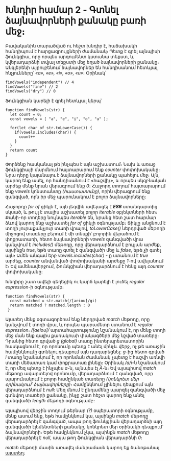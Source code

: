# Խնդիր համար 2 - Գտնել ձայնավորների քանակը բառի մեջ։

Բավականին տարածված ու հեշտ խնդիր է, հաճախակի հանդիպում է հարցազրույցների ժամանակ։ Պետք է գրել այնպիսի ֆունկցիա, որը որպես արգումենտ կստանա տեքստ, և կվերադարձնի տվյալ տեքստի մեջ եղած ձայնավորների քանակը։ Անգլերենի այբուբենում ձայնավորներ են հանդիսանում հետևյալ հնչյունները՝ _«a», «e», «i», «o», «u»_։ Օրինակ՝

```
findVowels("independent") // 4
findVowels("fine") // 2
findVowels("dry") // 0
```

Ֆունկցիան կարելի է գրել հետևյալ կերպ՝

```
function findVowels(str) {
  let count = 0;
  const vowels = [ "a", "e", "i", "o", "u" ];

  for(let char of str.toLowerCase()) {
    if(vowels.includes(char)) {
      count++
    }
  }
  return count
}
```

Փորձենք հասկանալ թե ինչպես է այն աշխատում։ Նախ և առաջ ֆունկցիայի մարմնում հայտարարում ենք _counter_ փոփոխականը։ Նրա դերը կայանալու է ձայնավորների քանակը պահելու մեջ։ Այն, կարող ենք ասել, որ հանդիսանում է «հաշվիչ», և որպես սկզբնական արժեք մենք նրան վերագրում ենք _0_։ Հաջորդ տողում հայտարարում ենք _vowels_ կոնստանտը _(հաստատունը)_, որին վերագրում ենք զանգված, որն իր մեջ պարունակում է բոլոր ձայնավորները։

Հաջորդը _for of_ ցիկլն է, այն լեզվին ավելացել է **_ES6_** ստանդարտից սկսած, և թույլ է տալիս աշխատել բոլոր _iterable_ օբյեկտների հետ։ Քանի-որ տողերը նույնպես _iterable_ են, նրանց հետ շատ հարմար ձևով կարող ենք աշխատել _for of_ ցիկլի օգնությամբ։ Ցիկլը անցնում է տողի յուրաքանչյուր տառի վրայով, _toLowerCase()_ ներդրված մեթոդի միջոցով տառերը բերում է մի տեսքի՝ բոլորին վերածում է փոքրատառի, հետո ձայնավորների _vowels_ զանգվածի վրա կանչվում է _includes()_ մեթոդը, որը վերադարձնում է բուլյան արժեք, այսինքն _true_, եթե տառը գտել է զանգվածի մեջ և _false_, եթե չի գտել այն։ Ամեն անգամ երբ _vowels.includes(char)_ - ը ստանում է _true_ արժեք, _counter_ անվանված փոփոխականի արժեքը _1_-ով ավելանում է։ Եվ ամենավերջում, ֆունկցիան վերադարձնում է հենց այդ _counter_ փոփոխականը։

Խնդիրը շատ ավելի գեղեցիկ ու կարճ կարելի է լուծել _regular expression_-ի օգնությամբ։

```
function findVowels(str) {
  const matched = str.match(/[aeiou]/gi)
  return matched ? matched.length : 0
 }
```

Այստեղ մենք օգտագործում ենք ներդրված _match_ մեթոդը, որը կանչվում է տողի վրա, և որպես պարամետր ստանում է _regular expression_։ _/[aeiou]/_ արտահայտությունը նշանակում է, որ մենք տողի մեջ ման ենք գալիս քառակուսի փակագծերի մեջ նշված տառերը։ Դրանից հետո գրված _g (global)_ տառը ինտերպրետատորին հասկացնում է, որ որոնումը պետք է անել մինչև վերջ, ոչ թե առաջին համընկնումը գտնելու դեպքում այն դադարեցնել։ _g_-ից հետո գրված _i_ տառը նշանակում է, որ որոնման ժամանակ չպետք է հաշվի առնվի տառի մեծատառ կամ փոքրատառ լինելը։ Օրինակ _/a/i_-ն նշանակում է, որ մեզ պետք է ինչպես _a_-ն, այնպես էլ _A_-ն։ Եվ այսպիսով _match_ մեթոդը ավարտելով որոնումը, վերադարձնում է զանգված, որը պարունակում է բոլոր համընկած տառերը _(կոնկրետ մեր օրինակում՝ ձայնավորները)_։ Համընկնում չլինելու դեպքում այն վերադարձնում է _null_: Մեզ մնում է ընդամենը պարզել զանգվածի մեջ գտնվող տառերի քանակը, ինչը շատ հեշտ կարող ենք անել զանգվածի _length_ մեթոդի օգնությամբ։

Այսպիսով վերջին տողում թերնար _(?)_ օպերատորի օգնությամբ, մենք ասում ենք, եթե համընկնում կա, այսինքն _match_ մեթոդը վերադարձրել է զանգված, ապա թող ֆունկցիան վերադարձնի այդ զանգվածի էլեմենտների քանակը, կոնկրետ մեր օրինակի դեպքում՝ ձայնավորների։ Եթե համընկնում չկա, այսինքն _match_ մեթոդը վերադարձրել է _null_, ապա թող ֆունկցիան վերադարձնի _0_։

_match_ մեթոդի մասին առավել մանրամասն կարող եք ծանոթանալ [այստեղ](https://developer.mozilla.org/en-US/docs/Web/JavaScript/Reference/Global_Objects/String/match)։

